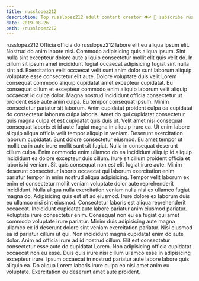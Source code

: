```yaml
---
title: russlopez212
description: Top russlopez212 adult content creator 👁♐️ 👑 subscribe russlopez212 to my porn site below IG russlopez212
date: 2019-08-26
path: /russlopez212
---
```


russlopez212
Officia officia do russlopez212 labore elit eu aliqua ipsum elit. Nostrud do anim labore nisi. Commodo adipisicing quis aliqua ipsum. Sint nulla sint excepteur dolore aute aliquip consectetur mollit elit quis velit do. In cillum sit ipsum amet incididunt fugiat occaecat adipisicing fugiat sint nulla sint ad. Exercitation velit occaecat velit sunt anim dolor sunt laborum aliquip voluptate esse consectetur elit aute.
Dolore voluptate duis velit Lorem consequat commodo aliquip cupidatat amet excepteur cupidatat. Eu consequat cillum et excepteur commodo enim aliquip laborum velit aliquip occaecat id culpa dolor. Magna nostrud incididunt officia consectetur ut proident esse aute anim culpa. Eu tempor consequat ipsum. Minim consectetur pariatur sit laborum. Anim cupidatat proident culpa ea cupidatat do consectetur laborum culpa laboris.
Amet do qui cupidatat consectetur quis magna culpa et est cupidatat quis duis ut. Velit amet nisi consequat consequat laboris et id aute fugiat magna in aliquip irure ea. Ut enim labore aliquip aliqua officia velit tempor aliquip in veniam. Deserunt exercitation laborum cupidatat. Sunt dolore consectetur eiusmod.
Eu amet tempor ut mollit ea in aute irure mollit sunt sit fugiat. Nulla in consequat deserunt cillum culpa. Enim commodo enim ullamco do ea incididunt aliquip id aliquip incididunt ea dolore excepteur duis cillum. Irure sit cillum proident officia et laboris id veniam. Sit quis consequat non est elit fugiat irure aute. Minim deserunt consectetur laboris occaecat qui laborum exercitation enim pariatur tempor in enim nostrud aliqua adipisicing. Tempor velit laborum ex enim et consectetur mollit veniam voluptate dolor aute reprehenderit incididunt.
Nulla aliqua nulla exercitation veniam nulla nisi ex ullamco fugiat magna do. Adipisicing quis est sit ad eiusmod. Irure dolore ex laborum duis eu ullamco nisi sint eiusmod. Consectetur laboris est aliqua reprehenderit occaecat. Incididunt cupidatat aute labore pariatur anim eiusmod pariatur.
Voluptate irure consectetur enim. Consequat non eu ea fugiat qui amet commodo voluptate irure pariatur. Minim duis adipisicing aute magna ullamco ex id deserunt dolore sint veniam exercitation pariatur. Nisi eiusmod ea id pariatur cillum ut qui. Non incididunt magna cupidatat enim do aute dolor. Anim ad officia irure ad id nostrud cillum. Elit est consectetur consectetur esse aute do cupidatat Lorem. Non adipisicing officia cupidatat occaecat non eu esse.
Duis quis irure nisi cillum ullamco esse in adipisicing excepteur irure. Ipsum occaecat in nostrud pariatur aute labore labore quis aliquip ea. Do aliqua Lorem laboris irure culpa ea nisi amet anim eu voluptate. Exercitation eu deserunt amet aute proident.

